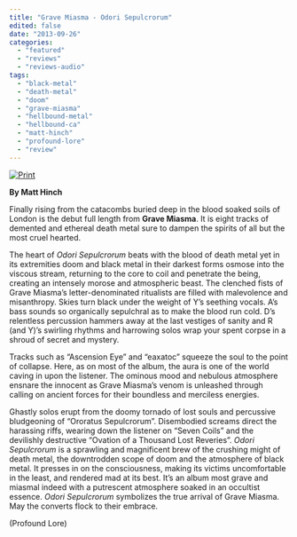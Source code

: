 ```yaml
---
title: "Grave Miasma - Odori Sepulcrorum"
edited: false
date: "2013-09-26"
categories:
  - "featured"
  - "reviews"
  - "reviews-audio"
tags:
  - "black-metal"
  - "death-metal"
  - "doom"
  - "grave-miasma"
  - "hellbound-metal"
  - "hellbound-ca"
  - "matt-hinch"
  - "profound-lore"
  - "review"
---
```


[![Print](http://www.hellbound.ca/wp-content/uploads/2013/09/OdoriSepulcrorum_Cover_5001.jpg)](http://www.hellbound.ca/wp-content/uploads/2013/09/OdoriSepulcrorum_Cover_5001.jpg)

**By Matt Hinch**

Finally rising from the catacombs buried deep in the blood soaked soils of London is the debut full length from **Grave Miasma**. It is eight tracks of demented and ethereal death metal sure to dampen the spirits of all but the most cruel hearted.

The heart of _Odori Sepulcrorum_ beats with the blood of death metal yet in its extremities doom and black metal in their darkest forms osmose into the viscous stream, returning to the core to coil and penetrate the being, creating an intensely morose and atmospheric beast. The clenched fists of Grave Miasma’s letter-denominated ritualists are filled with malevolence and misanthropy. Skies turn black under the weight of Y’s seething vocals. A’s bass sounds so organically sepulchral as to make the blood run cold. D’s relentless percussion hammers away at the last vestiges of sanity and R (and Y)’s swirling rhythms and harrowing solos wrap your spent corpse in a shroud of secret and mystery.

Tracks such as “Ascension Eye” and “eaxatoc” squeeze the soul to the point of collapse. Here, as on most of the album, the aura is one of the world caving in upon the listener. The ominous mood and nebulous atmosphere ensnare the innocent as Grave Miasma’s venom is unleashed through calling on ancient forces for their boundless and merciless energies.

Ghastly solos erupt from the doomy tornado of lost souls and percussive bludgeoning of “Ororatus Sepulcrorum”. Disembodied screams direct the harassing riffs, wearing down the listener on “Seven Coils” and the devilishly destructive “Ovation of a Thousand Lost Reveries”. _Odori Sepulcrorum_ is a sprawling and magnificent brew of the crushing might of death metal, the downtrodden scope of doom and the atmosphere of black metal. It presses in on the consciousness, making its victims uncomfortable in the least, and rendered mad at its best. It’s an album most grave and miasmal indeed with a putrescent atmosphere soaked in an occultist essence. _Odori Sepulcrorum_ symbolizes the true arrival of Grave Miasma. May the converts flock to their embrace.

(Profound Lore)

